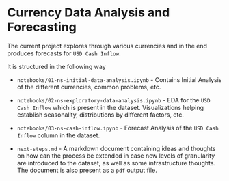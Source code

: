 # Currency Data Analysis and Forecasting

The current project explores through various currencies and in the end produces forecasts for `USD Cash Inflow`.

It is structured in the following way

- `notebooks/01-ns-initial-data-analysis.ipynb` - Contains Initial Analysis of the different currencies, common problems, etc.

- `notebooks/02-ns-exploratory-data-analysis.ipynb` - EDA for the `USD Cash Inflow` which is present in the dataset. Visualizations helping establish seasonality, distributions by different factors, etc.

- `notebooks/03-ns-cash-inflow.ipynb` - Forecast Analysis of the `USD Cash Inflow` column in the dataset. 

- `next-steps.md` - A markdown document containing ideas and thoughts on how can the process be extended in case new levels of granularity are introduced to the dataset, as well as some infrastructure thoughts. The document is also present as a `pdf` output file.

